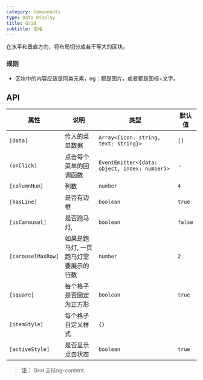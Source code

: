 ```yaml
---
category: Components
type: Data Display
title: Grid
subtitle: 宫格
---
```


在水平和垂直方向，将布局切分成若干等大的区块。

### 规则
- 区块中的内容应该是同类元素，eg：都是图片，或者都是图标+文字。


## API

属性 | 说明 | 类型 | 默认值
----|-----|------|------
| `[data]` | 传入的菜单数据  | `Array<{icon: string, text: string}>` | `[]` |
| `(onClick)` | 点击每个菜单的回调函数 | `EventEmitter<{data: object, index: number}>` | - |
| `[columnNum]` | 列数  | `number` | `4` |
| `[hasLine]` | 是否有边框  | `boolean` | `true` |
| `[isCarousel]` | 是否跑马灯,  | `boolean` | `false` |
| `[carouselMaxRow]` | 如果是跑马灯, 一页跑马灯需要展示的行数 | `number` | `2` |
| `[square]` | 每个格子是否固定为正方形 | `boolean` | `true` |
| `[itemStyle]`| 每个格子自定义样式 | `{}` |
| `[activeStyle]` | 是否显示点击状态 | `boolean` | `true` |

> **注：** Grid 支持ng-content.